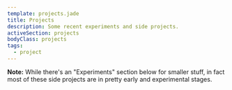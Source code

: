 ```yaml
---
template: projects.jade
title: Projects
description: Some recent experiments and side projects.
activeSection: projects
bodyClass: projects
tags:
  - project
---
```


**Note:** While there's an "Experiments" section below for smaller stuff, in fact most of these 
side projects are in pretty early and experimental stages.
